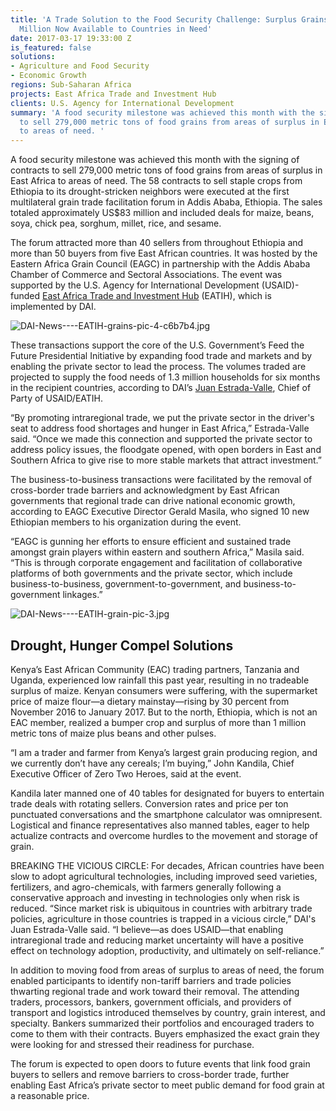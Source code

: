 ```yaml
---
title: 'A Trade Solution to the Food Security Challenge: Surplus Grains Worth $83
  Million Now Available to Countries in Need'
date: 2017-03-17 19:33:00 Z
is_featured: false
solutions:
- Agriculture and Food Security
- Economic Growth
regions: Sub-Saharan Africa
projects: East Africa Trade and Investment Hub
clients: U.S. Agency for International Development
summary: 'A food security milestone was achieved this month with the signing of contracts
  to sell 279,000 metric tons of food grains from areas of surplus in East Africa
  to areas of need. '
---
```


A food security milestone was achieved this month with the signing of contracts to sell 279,000 metric tons of food grains from areas of surplus in East Africa to areas of need. The 58 contracts to sell staple crops from Ethiopia to its drought-stricken neighbors were executed at the first multilateral grain trade facilitation forum in Addis Ababa, Ethiopia. The sales totaled approximately US$83 million and included deals for maize, beans, soya, chick pea, sorghum, millet, rice, and sesame.

<!--more-->

The forum attracted more than 40 sellers from throughout Ethiopia and more than 50 buyers from five East African countries. It was hosted by the Eastern Africa Grain Council (EAGC) in partnership with the Addis Ababa Chamber of Commerce and Sectoral Associations. The event was supported by the U.S. Agency for International Development (USAID)-funded [East Africa Trade and Investment Hub](https://www.dai.com/our-work/projects/east-africa-trade-and-investment-hub-tih) (EATIH), which is implemented by DAI.

![DAI-News----EATIH-grains-pic-4-c6b7b4.jpg](/uploads/DAI-News----EATIH-grains-pic-4-c6b7b4.jpg)

These transactions support the core of the U.S. Government’s Feed the Future Presidential Initiative by expanding food trade and markets and by enabling the private sector to lead the process. The volumes traded are projected to supply the food needs of 1.3 million households for six months in the recipient countries, according to DAI’s [Juan Estrada-Valle](https://www.dai.com/who-we-are/our-team/juan-estrada-valle), Chief of Party of USAID/EATIH.

“By promoting intraregional trade, we put the private sector in the driver's seat to address food shortages and hunger in East Africa,” Estrada-Valle said. “Once we made this connection and supported the private sector to address policy issues, the floodgate opened, with open borders in East and Southern Africa to give rise to more stable markets that attract investment.”

The business-to-business transactions were facilitated by the removal of cross-border trade barriers and acknowledgment by East African governments that regional trade can drive national economic growth, according to EAGC Executive Director Gerald Masila, who signed 10 new Ethiopian members to his organization during the event.

“EAGC is gunning her efforts to ensure efficient and sustained trade amongst grain players within eastern and southern Africa,” Masila said. “This is through corporate engagement and facilitation of collaborative platforms of both governments and the private sector, which include business-to-business, government-to-government, and business-to-government linkages.”

![DAI-News----EATIH-grain-pic-3.jpg](/uploads/DAI-News----EATIH-grain-pic-3.jpg)

## Drought, Hunger Compel Solutions

Kenya’s East African Community (EAC) trading partners, Tanzania and Uganda, experienced low rainfall this past year, resulting in no tradeable surplus of maize. Kenyan consumers were suffering, with the supermarket price of maize flour—a dietary mainstay—rising by 30 percent from November 2016 to January 2017. But to the north, Ethiopia, which is not an EAC member, realized a bumper crop and surplus of more than 1 million metric tons of maize plus beans and other pulses.

“I am a trader and farmer from Kenya’s largest grain producing region, and we currently don’t have any cereals; I’m buying,” John Kandila, Chief Executive Officer of Zero Two Heroes, said at the event.

Kandila later manned one of 40 tables for designated for buyers to entertain trade deals with rotating sellers. Conversion rates and price per ton punctuated conversations and the smartphone calculator was omnipresent. Logistical and finance representatives also manned tables, eager to help actualize contracts and overcome hurdles to the movement and storage of grain.

<aside>BREAKING THE VICIOUS CIRCLE: For decades, African countries have been slow to adopt agricultural technologies, including improved seed varieties, fertilizers, and agro-chemicals, with farmers generally following a conservative approach and investing in technologies only when risk is reduced. “Since market risk is ubiquitous in countries with arbitrary trade policies, agriculture in those countries is trapped in a vicious circle,” DAI's Juan Estrada-Valle said. “I believe—as does USAID—that enabling intraregional trade and reducing market uncertainty will have a positive effect on technology adoption, productivity, and ultimately on self-reliance.”</aside>

In addition to moving food from areas of surplus to areas of need, the forum enabled participants to identify non-tariff barriers and trade policies thwarting regional trade and work toward their removal. The attending traders, processors, bankers, government officials, and providers of transport and logistics introduced themselves by country, grain interest, and specialty. Bankers summarized their portfolios and encouraged traders to come to them with their contracts. Buyers emphasized the exact grain they were looking for and stressed their readiness for purchase.

The forum is expected to open doors to future events that link food grain buyers to sellers and remove barriers to cross-border trade, further enabling East Africa’s private sector to meet public demand for food grain at a reasonable price. 